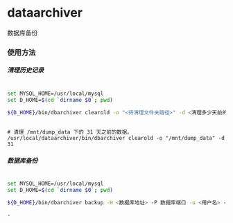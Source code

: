 # dataarchiver
数据库备份

### 使用方法

##### 清理历史记录

``` Bash Shell

set MYSQL_HOME=/usr/local/mysql
set D_HOME=$(cd `dirname $0`; pwd)

${D_HOME}/bin/dbarchiver clearold -o "<待清理文件夹路径>" -d <清理多少天前的>

```

```

# 清理 /mnt/dump_data 下的 31 天之前的数据。
/usr/local/dataarchiver/bin/dbarchiver clearold -o "/mnt/dump_data" -d 31

```



##### 数据库备份

``` Bash

set MYSQL_HOME=/usr/local/mysql
set D_HOME=$(cd `dirname $0`; pwd)

${D_HOME}/bin/dbarchiver backup -H <数据库地址> -P 数据库端口 -u <用户名> -p <密码> -o "<保存文件夹路径>" [-d <指定库名> [-t <指定表名>]] [-c]

-
```

##### 
